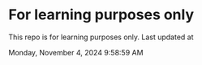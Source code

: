 # For learning purposes only
This repo is for learning purposes only.
Last updated at

Monday, November 4, 2024 9:58:59 AM

